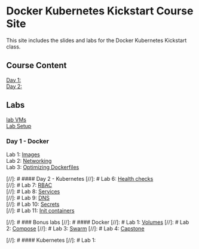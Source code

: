 # Docker Kubernetes Kickstart Course Site

This site includes the slides and labs for the Docker Kubernetes Kickstart class. 

## Course Content 
[Day 1:](http://bit.ly/kickstart-content-1)   
[Day 2:](http://bit.ly/kickstart-content-2)   

## Labs
[lab VMs](https://docs.google.com/spreadsheets/d/1kW1rNQMZVdoYa2IDLZa66rLv122LM_mIfkbjxhEmVsQ/edit?usp=sharing)  
[Lab Setup](labs/001-setup/)  

### Day 1 - Docker
Lab 1: [Images](labs/images/)  
Lab 2: [Networking](labs/networking/)  
Lab 3: [Optimizing Dockerfiles](labs/adv-dockerfile/)

[//]: # #### Day 2 - Kubernetes
[//]: # Lab 6: [Health checks](labs/06-networking/)  
[//]: # Lab 7: [RBAC](labs/07-rbac/)  
[//]: # Lab 8: [Services](labs/08-services/)  
[//]: # Lab 9: [DNS](labs/10-dns/)  
[//]: # Lab 10: [Secrets](labs/11-secrets/)  
[//]: # Lab 11: [Init containers](labs/12-init/)  


[//]: # ### Bonus labs
[//]: # #### Docker
[//]: # Lab 1: [Volumes](bonus-labs/volumes/)
[//]: # Lab 2: [Compose](bonus-labs/compose/)
[//]: # Lab 3: [Swarm](bonus-labs/swarm)
[//]: # Lab 4: [Capstone](bonus-labs/capstone)

[//]: # #### Kubernetes
[//]: # Lab 1:
